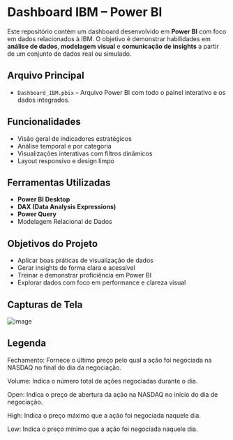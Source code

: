 # Dashboard IBM – Power BI

Este repositório contém um dashboard desenvolvido em **Power BI** com foco em dados relacionados à IBM. O objetivo é demonstrar habilidades em **análise de dados**, **modelagem visual** e **comunicação de insights** a partir de um conjunto de dados real ou simulado.

## Arquivo Principal

- `Dashboard_IBM.pbix` – Arquivo Power BI com todo o painel interativo e os dados integrados.

## Funcionalidades

- Visão geral de indicadores estratégicos
- Análise temporal e por categoria
- Visualizações interativas com filtros dinâmicos
- Layout responsivo e design limpo

##  Ferramentas Utilizadas

- **Power BI Desktop**
- **DAX (Data Analysis Expressions)**
- **Power Query**
- Modelagem Relacional de Dados

## Objetivos do Projeto

- Aplicar boas práticas de visualização de dados
- Gerar insights de forma clara e acessível
- Treinar e demonstrar proficiência em Power BI
- Explorar dados com foco em performance e clareza visual

## Capturas de Tela

![image](https://github.com/user-attachments/assets/9a356fed-c031-44f2-99d6-bac3df6ae659)

## Legenda

Fechamento: Fornece o último preço pelo qual a ação foi negociada na NASDAQ no final do dia da negociação.

Volume: Indica o número total de ações negociadas durante o dia.

Open: Indica o preço de abertura da ação na NASDAQ no início do dia de negociação.

High: Indica o preço máximo que a ação foi negociada naquele dia.

Low: Indica o preço mínimo que a ação foi negociada naquele dia.

